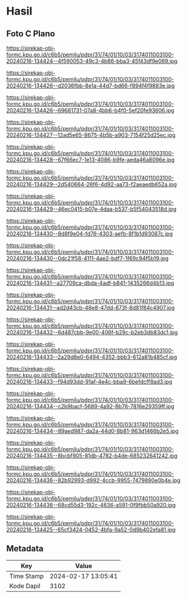 # Hasil

## Foto C Plano

https://sirekap-obj-formc.kpu.go.id/c6b5/pemilu/pdpr/31/74/01/10/03/3174011003100-20240216-134424--4f590053-49c3-4b86-bba3-45f43df9e089.jpg

https://sirekap-obj-formc.kpu.go.id/c6b5/pemilu/pdpr/31/74/01/10/03/3174011003100-20240216-134426--d2036fbb-8e1a-44d7-bd66-f894f4f9883e.jpg

https://sirekap-obj-formc.kpu.go.id/c6b5/pemilu/pdpr/31/74/01/10/03/3174011003100-20240216-134426--69681731-07a8-4bb6-b4f0-5ef20fe93606.jpg

https://sirekap-obj-formc.kpu.go.id/c6b5/pemilu/pdpr/31/74/01/10/03/3174011003100-20240216-134427--12ad5e65-8675-4b5b-a903-7154f25d25ec.jpg

https://sirekap-obj-formc.kpu.go.id/c6b5/pemilu/pdpr/31/74/01/10/03/3174011003100-20240216-134428--67f66ec7-1e13-4086-b9fe-aeda46a8096e.jpg

https://sirekap-obj-formc.kpu.go.id/c6b5/pemilu/pdpr/31/74/01/10/03/3174011003100-20240216-134429--2d540664-26f6-4d92-aa73-f2aeaedb652a.jpg

https://sirekap-obj-formc.kpu.go.id/c6b5/pemilu/pdpr/31/74/01/10/03/3174011003100-20240216-134429--46ec0415-b07e-4daa-b537-b5f54043518d.jpg

https://sirekap-obj-formc.kpu.go.id/c6b5/pemilu/pdpr/31/74/01/10/03/3174011003100-20240216-134430--8d8f9e04-fd76-4303-aefb-8f1b1d93087c.jpg

https://sirekap-obj-formc.kpu.go.id/c6b5/pemilu/pdpr/31/74/01/10/03/3174011003100-20240216-134430--0dc21f58-4111-4ae2-bdf7-1f69c94f5b19.jpg

https://sirekap-obj-formc.kpu.go.id/c6b5/pemilu/pdpr/31/74/01/10/03/3174011003100-20240216-134431--a27709ca-dbda-4adf-b841-1435266d4b13.jpg

https://sirekap-obj-formc.kpu.go.id/c6b5/pemilu/pdpr/31/74/01/10/03/3174011003100-20240216-134431--ad2d43cb-48e8-47dd-873f-8d81f84c4907.jpg

https://sirekap-obj-formc.kpu.go.id/c6b5/pemilu/pdpr/31/74/01/10/03/3174011003100-20240216-134432--6d487cbb-9e00-406f-b29c-b2eb3db83dc1.jpg

https://sirekap-obj-formc.kpu.go.id/c6b5/pemilu/pdpr/31/74/01/10/03/3174011003100-20240216-134433--2a29d8e0-6494-4352-bbb3-612a81b485cf.jpg

https://sirekap-obj-formc.kpu.go.id/c6b5/pemilu/pdpr/31/74/01/10/03/3174011003100-20240216-134433--f94d93dd-91af-4e4c-bba9-6befdcff8ad3.jpg

https://sirekap-obj-formc.kpu.go.id/c6b5/pemilu/pdpr/31/74/01/10/03/3174011003100-20240216-134434--c2b9bacf-5689-4a92-8b76-7816e29359ff.jpg

https://sirekap-obj-formc.kpu.go.id/c6b5/pemilu/pdpr/31/74/01/10/03/3174011003100-20240216-134434--89aed987-da2a-44d0-8b81-963d1466b2e5.jpg

https://sirekap-obj-formc.kpu.go.id/c6b5/pemilu/pdpr/31/74/01/10/03/3174011003100-20240216-134435--8bcbf905-81db-4782-b4de-685232641242.jpg

https://sirekap-obj-formc.kpu.go.id/c6b5/pemilu/pdpr/31/74/01/10/03/3174011003100-20240216-134436--82b92993-d992-4ccb-9955-7479890e0b4e.jpg

https://sirekap-obj-formc.kpu.go.id/c6b5/pemilu/pdpr/31/74/01/10/03/3174011003100-20240216-134436--68cd55d3-192c-4636-a591-0f9fbb50a920.jpg

https://sirekap-obj-formc.kpu.go.id/c6b5/pemilu/pdpr/31/74/01/10/03/3174011003100-20240216-134425--65cf3424-0452-4bfa-9a52-0d9b402efa81.jpg


## Metadata

| Key        | Value               |
| ---------- | ------------------- |
| Time Stamp | 2024-02-17 13:05:41 |
| Kode Dapil | 3102                |



